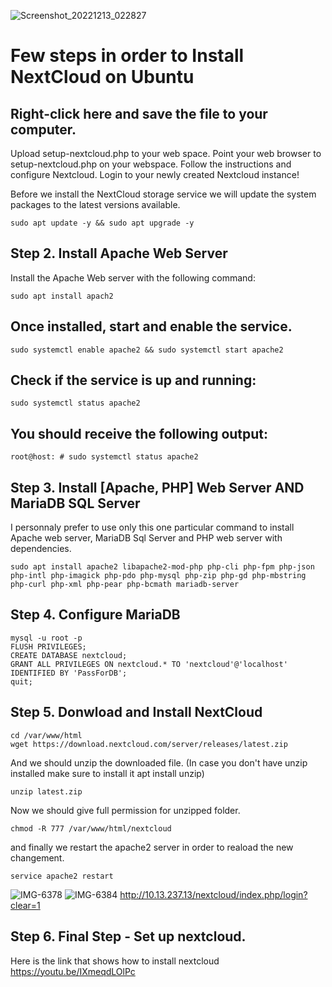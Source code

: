 ![Screenshot_20221213_022827](https://user-images.githubusercontent.com/97314874/207253092-cc0660ea-400a-4aa9-8b35-c8b31fc07354.png)


# Few steps in order to Install NextCloud on Ubuntu

## Right-click here and save the file to your computer.
Upload setup-nextcloud.php to your web space.
Point your web browser to setup-nextcloud.php on your webspace.
Follow the instructions and configure Nextcloud.
Login to your newly created Nextcloud instance!




Before we install the NextCloud storage service we will update the system packages to the latest versions available.
```
sudo apt update -y && sudo apt upgrade -y
```
## Step 2. Install Apache Web Server
Install the Apache Web server with the following command:
```
sudo apt install apach2
```
## Once installed, start and enable the service.
```
sudo systemctl enable apache2 && sudo systemctl start apache2
```
## Check if the service is up and running:
```
sudo systemctl status apache2
```
## You should receive the following output:
```
root@host: # sudo systemctl status apache2
```
## Step 3. Install [Apache, PHP] Web Server AND MariaDB SQL Server
I personnaly prefer to use only this one particular command to install Apache web server, MariaDB Sql Server and PHP web server with dependencies.
```
sudo apt install apache2 libapache2-mod-php php-cli php-fpm php-json php-intl php-imagick php-pdo php-mysql php-zip php-gd php-mbstring php-curl php-xml php-pear php-bcmath mariadb-server
```
## Step 4. Configure MariaDB
```
mysql -u root -p
FLUSH PRIVILEGES;
CREATE DATABASE nextcloud;
GRANT ALL PRIVILEGES ON nextcloud.* TO 'nextcloud'@'localhost' IDENTIFIED BY 'PassForDB';
quit;
```
## Step 5. Donwload and Install NextCloud
```
cd /var/www/html
wget https://download.nextcloud.com/server/releases/latest.zip
```
And we should unzip the downloaded file. (In case you don't have unzip installed make sure to install it apt install unzip)
```
unzip latest.zip
```
Now we should give full permission for unzipped folder.
```
chmod -R 777 /var/www/html/nextcloud
```
and finally we restart the apache2 server in order to reaload the new changement.
```
service apache2 restart
```
![IMG-6378](https://user-images.githubusercontent.com/97314467/206089180-02317d16-eea4-4647-9d61-0f7ca2f03696.jpg)
![IMG-6384](https://user-images.githubusercontent.com/97314467/206089215-20decd2f-f781-45ca-a563-b7aec7b053a3.jpg)
http://10.13.237.13/nextcloud/index.php/login?clear=1
## Step 6. Final Step - Set up nextcloud.
Here is the link that shows how to install nextcloud 
https://youtu.be/IXmeqdLOlPc 
